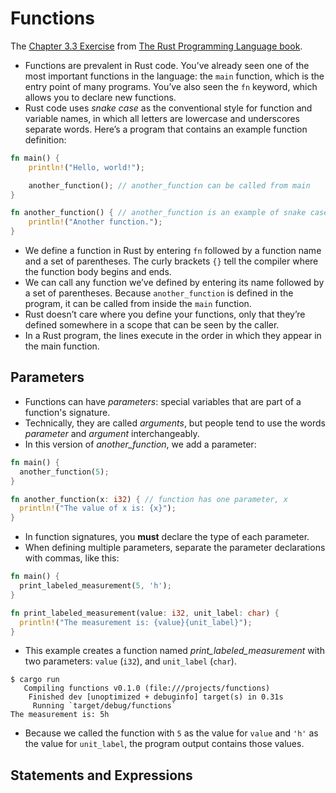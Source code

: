 # Functions
The [Chapter 3.3 Exercise](https://doc.rust-lang.org/book/ch03-03-how-functions-work.html) from [The Rust Programming Language book](https://doc.rust-lang.org/book/).

- Functions are prevalent in Rust code. You’ve already seen one of the most important functions in the language: the `main` function, which is the entry point of many programs. You’ve also seen the `fn` keyword, which allows you to declare new functions.
- Rust code uses _snake case_ as the conventional style for function and variable names, in which all letters are lowercase and underscores separate words. Here’s a program that contains an example function definition:

```rust
fn main() {
    println!("Hello, world!");

    another_function(); // another_function can be called from main
}

fn another_function() { // another_function is an example of snake case
    println!("Another function.");
}
```
- We define a function in Rust by entering `fn` followed by a function name and a set of parentheses. The curly brackets `{}` tell the compiler where the function body begins and ends.
- We can call any function we’ve defined by entering its name followed by a set of parentheses. Because `another_function` is defined in the program, it can be called from inside the `main` function. 
- Rust doesn’t care where you define your functions, only that they’re defined somewhere in a scope that can be seen by the caller.
- In a Rust program, the lines execute in the order in which they appear in the main function.

## Parameters
- Functions can have _parameters_: special variables that are part of a function's signature.
- Technically, they are called _arguments_, but people tend to use the words _parameter_ and _argument_ interchangeably.
- In this version of *another_function*, we add a parameter:

```rust
fn main() {
  another_function(5);
}

fn another_function(x: i32) { // function has one parameter, x
  println!("The value of x is: {x}");
}
```
- In function signatures, you **must** declare the type of each parameter.
- When defining multiple parameters, separate the parameter declarations with commas, like this:

```rust
fn main() {
  print_labeled_measurement(5, 'h');
}

fn print_labeled_measurement(value: i32, unit_label: char) {
  println!("The measurement is: {value}{unit_label}");
}
```

- This example creates a function named *print_labeled_measurement* with two parameters: `value` (`i32`), and `unit_label` (`char`).

```
$ cargo run
   Compiling functions v0.1.0 (file:///projects/functions)
    Finished dev [unoptimized + debuginfo] target(s) in 0.31s
     Running `target/debug/functions`
The measurement is: 5h
```
- Because we called the function with `5` as the value for `value` and `'h'` as the value for `unit_label`, the program output contains those values.

## Statements and Expressions